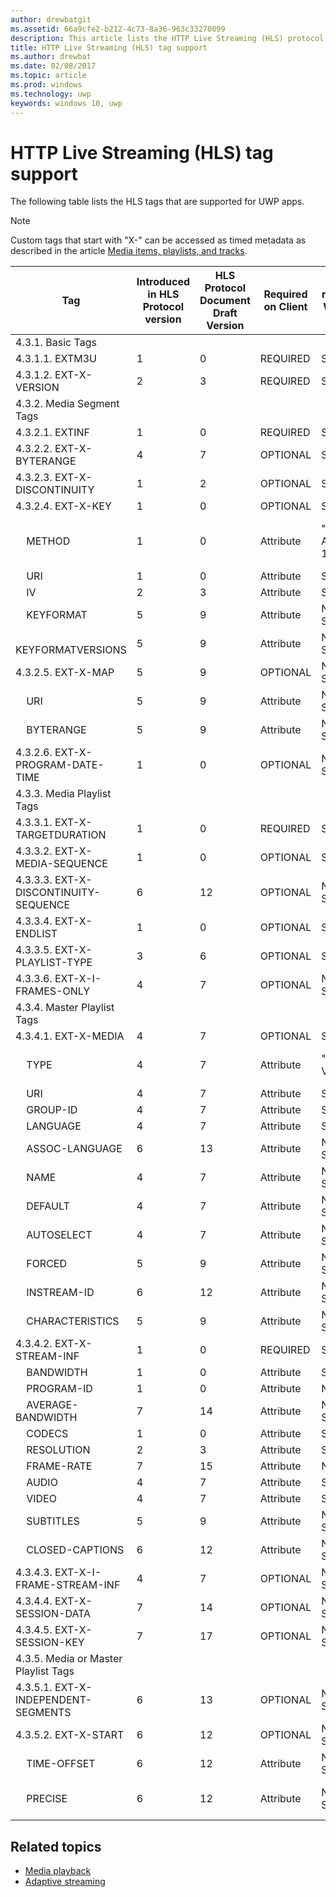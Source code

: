---author: drewbatgit
ms.assetid: 66a9cfe2-b212-4c73-8a36-963c33270099
description: This article lists the HTTP Live Streaming (HLS) protocol tags supported for UWP apps.
title: HTTP Live Streaming (HLS) tag support
ms.author: drewbat
ms.date: 02/08/2017
ms.topic: article
ms.prod: windows
ms.technology: uwp
keywords: windows 10, uwp
---# HTTP Live Streaming (HLS) tag supportThe following table lists the HLS tags that are supported for UWP apps.> [!NOTE] > Custom tags that start with "X-" can be accessed as timed metadata as described in the article [Media items, playlists, and tracks](media-playback-with-mediasource.md).|Tag |Introduced in HLS Protocol version|HLS Protocol Document Draft Version|Required on Client|July release of Windows 10|Windows 10, Version 1511|Windows 10, Version 1606 ||---------------------|-----------|--------------|---------|--------------|-----|-----||4.3.1.  Basic Tags                 |             |                   |         |             |     |    || 4.3.1.1.  EXTM3U |1|0|REQUIRED|Supported|Supported|Supported|| 4.3.1.2.  EXT-X-VERSION |2|3|REQUIRED|Supported|Supported|Supported|4.3.2.  Media Segment Tags                 |             |                   |         |             |     |    | | 4.3.2.1.  EXTINF  |1|0|REQUIRED|Supported|Supported|Supported| 4.3.2.2.  EXT-X-BYTERANGE |4|7|OPTIONAL|Supported|Supported|Supported|| 4.3.2.3.  EXT-X-DISCONTINUITY |1|2|OPTIONAL|Supported|Supported|Supported|| 4.3.2.4.  EXT-X-KEY |1|0|OPTIONAL|Supported|Supported|Supported||&nbsp;&nbsp;&nbsp; METHOD|1|0|Attribute|"NONE, AES-128"|"NONE, AES-128"|"NONE, AES-128, SAMPLE-AES"||&nbsp;&nbsp;&nbsp; URI|1|0|Attribute|Supported|Supported|Supported||&nbsp;&nbsp;&nbsp; IV|2|3|Attribute|Supported|Supported|Supported||&nbsp;&nbsp;&nbsp; KEYFORMAT|5|9|Attribute|Not Supported|Not Supported|Not Supported||&nbsp;&nbsp;&nbsp; KEYFORMATVERSIONS|5|9|Attribute|Not Supported|Not Supported|Not Supported|| 4.3.2.5.  EXT-X-MAP |5|9|OPTIONAL|Not Supported|Not Supported|Not Supported||&nbsp;&nbsp;&nbsp; URI|5|9|Attribute|Not Supported|Not Supported|Not Supported||&nbsp;&nbsp;&nbsp; BYTERANGE|5|9|Attribute|Not Supported|Not Supported|Not Supported|| 4.3.2.6.  EXT-X-PROGRAM-DATE-TIME |1|0|OPTIONAL|Not Supported|Not Supported|Not Supported||4.3.3.  Media Playlist Tags                 |             |                   |         |             |     |    | | 4.3.3.1.  EXT-X-TARGETDURATION  |1|0|REQUIRED|Supported|Supported|Supported|| 4.3.3.2.  EXT-X-MEDIA-SEQUENCE  |1|0|OPTIONAL|Supported|Supported|Supported|| 4.3.3.3.  EXT-X-DISCONTINUITY-SEQUENCE|6|12|OPTIONAL|Not Supported|Not Supported|Not Supported|| 4.3.3.4.  EXT-X-ENDLIST |1|0|OPTIONAL|Supported|Supported|Supported|| 4.3.3.5.  EXT-X-PLAYLIST-TYPE |3|6|OPTIONAL|Supported|Supported|Supported|| 4.3.3.6.  EXT-X-I-FRAMES-ONLY |4|7|OPTIONAL|Not Supported|Not Supported|Not Supported||4.3.4.  Master Playlist Tags                 |             |                   |         |             |     |    || 4.3.4.1.  EXT-X-MEDIA |4|7|OPTIONAL|Supported|Supported|Supported||&nbsp;&nbsp;&nbsp;  TYPE|4|7|Attribute|"AUDIO, VIDEO"|"AUDIO, VIDEO"|"AUDIO, VIDEO, SUBTITLES"||&nbsp;&nbsp;&nbsp;  URI|4|7|Attribute|Supported|Supported|Supported||&nbsp;&nbsp;&nbsp;  GROUP-ID|4|7|Attribute|Supported|Supported|Supported||&nbsp;&nbsp;&nbsp;  LANGUAGE|4|7|Attribute|Supported|Supported|Supported||&nbsp;&nbsp;&nbsp;  ASSOC-LANGUAGE|6|13|Attribute|Not Supported|Not Supported|Not Supported||&nbsp;&nbsp;&nbsp;  NAME|4|7|Attribute|Not Supported|Not Supported|Supported||&nbsp;&nbsp;&nbsp;  DEFAULT|4|7|Attribute|Not Supported|Not Supported|Not Supported||&nbsp;&nbsp;&nbsp;  AUTOSELECT|4|7|Attribute|Not Supported|Not Supported|Not Supported||&nbsp;&nbsp;&nbsp;  FORCED|5|9|Attribute|Not Supported|Not Supported|Not Supported||&nbsp;&nbsp;&nbsp;  INSTREAM-ID|6|12|Attribute|Not Supported|Not Supported|Not Supported||&nbsp;&nbsp;&nbsp;  CHARACTERISTICS|5|9|Attribute|Not Supported|Not Supported|Not Supported|| 4.3.4.2.  EXT-X-STREAM-INF  |1|0|REQUIRED|Supported|Supported|Supported||&nbsp;&nbsp;&nbsp;  BANDWIDTH|1|0|Attribute|Supported|Supported|Supported||&nbsp;&nbsp;&nbsp;  PROGRAM-ID|1|0|Attribute|NA|NA|NA||&nbsp;&nbsp;&nbsp;  AVERAGE-BANDWIDTH|7|14|Attribute|Not Supported|Not Supported|Not Supported||&nbsp;&nbsp;&nbsp;  CODECS|1|0|Attribute|Supported|Supported|Supported||&nbsp;&nbsp;&nbsp;  RESOLUTION|2|3|Attribute|Supported|Supported|Supported||&nbsp;&nbsp;&nbsp;  FRAME-RATE|7|15|Attribute|NA|NA|NA||&nbsp;&nbsp;&nbsp;  AUDIO|4|7|Attribute|Supported|Supported|Supported||&nbsp;&nbsp;&nbsp;  VIDEO|4|7|Attribute|Supported|Supported|Supported||&nbsp;&nbsp;&nbsp;  SUBTITLES|5|9|Attribute|Not Supported|Not Supported|Supported||&nbsp;&nbsp;&nbsp;  CLOSED-CAPTIONS|6|12|Attribute|Not Supported|Not Supported|Not Supported|| 4.3.4.3.  EXT-X-I-FRAME-STREAM-INF  |4|7|OPTIONAL|Not Supported|Not Supported|Not Supported|| 4.3.4.4.  EXT-X-SESSION-DATA  |7|14|OPTIONAL|Not Supported|Not Supported|Not Supported|| 4.3.4.5.  EXT-X-SESSION-KEY |7|17|OPTIONAL|Not Supported|Not Supported|Not Supported||4.3.5.  Media or Master Playlist Tags                  |             |                   |         |             |     |    || 4.3.5.1.  EXT-X-INDEPENDENT-SEGMENTS |6|13|OPTIONAL|Not Supported|Supported|Supported|| 4.3.5.2.  EXT-X-START  |6|12|OPTIONAL|Not Supported|Partially Supported|Partially Supported||&nbsp;&nbsp;&nbsp;  TIME-OFFSET|6|12|Attribute|Not Supported|Supported|Supported||&nbsp;&nbsp;&nbsp;  PRECISE|6|12|Attribute|Not Supported|Default "NO" supported|Default "NO" supported|## Related topics* [Media playback](media-playback.md)* [Adaptive streaming](adaptive-streaming.md)  